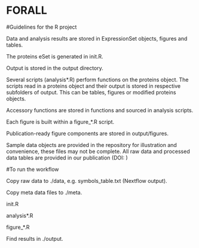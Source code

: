 # FORALL

#Guidelines for the R project

Data and analysis results are stored in ExpressionSet objects, figures and tables.

The proteins eSet is generated in init.R.

Output is stored in the output directory.

Several scripts (analysis*.R) perform functions on the proteins object. The scripts read in a proteins object and their output is stored in respective subfolders of output. This can be tables, figures or modified proteins objects.

Accessory functions are stored in functions and sourced in analysis scripts.

Each figure is built within a figure_*.R script. 


Publication-ready figure components are stored in output/figures.



Sample data objects are provided in the repository for illustration and convenience, these files may not be complete. All raw data and processed data tables are provided in our publication (DOI: )

#To run the workflow


Copy raw data to ./data, e.g. symbols_table.txt (Nextflow output).


Copy meta data files to ./meta.


init.R


analysis*.R


figure_*.R


Find results in ./output.
